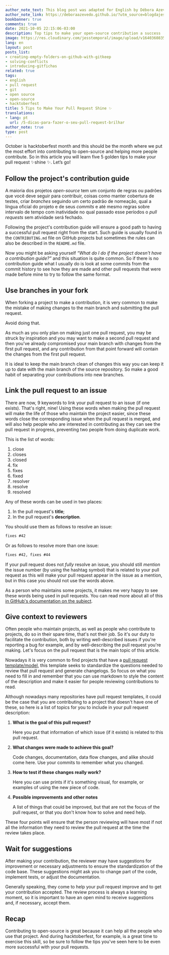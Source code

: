 ```yaml
---
author_note_text: This blog post was adapted for English by Débora Azevedo.
author_note_link: https://deboraazevedo.github.io/?utm_source=blogdajess
bookbanner: true
comments: true
date: 2021-10-05 22:15:06-03:00
description: Top tips to make your open-source contribution a success
image: https://res.cloudinary.com/jesstemporal/image/upload/v1640360835/covers/miscellaneous_ld0l6r.png
lang: en
layout: post
posts_list:
- creating-empty-folders-on-github-with-gitkeep
- solving-conflicts
- introducing-gitfichas
related: true
tags:
- english
- pull request
- git
- open source
- open-source
- hacktoberfest
title: 5 Tips to Make Your Pull Request Shine ✨
translations:
- lang: pt
  url: /5-dicas-para-fazer-o-seu-pull-request-brilhar
author_note: true
type: post
---
```


October is hacktoberfest month and this should be the month where we put the most effort into contributing to open-source and helping more people contribute. So in this article you will learn five 5 golden tips to make your pull request ✨shine ✨. Let’s go!

## Follow the project's contribution guide

A maioria dos projetos _open-source_ tem um conjunto de regras ou padrões que você deve seguir para contribuir, coisas como manter cobertura de testes, criar _branches_ seguindo um certo padrão de nomeação, qual a língua oficial do projeto e de seus _commits_ e até mesmo regras sobre intervalo de tempo com inatividade no qual passado esse períodos o _pull requests_ sem atividade será fechado.

Following the project's contribution guide will ensure a good path to having a successful pull request right from the start. Such guide is usually found in the `CONTRIBUTING.md` file on GitHub projects but sometimes the rules can also be described in the `README.md` file.

Now you might be asking yourself _“What do I do if the project doesn't have a contribution guide?”_ and this situation is quite common. So if there is no contribution guide what I usually do is look at some commits from the commit history to see how they are made and other pull requests that were made before mine to try to follow the same format.

## Use branches in your fork

When forking a project to make a contribution, it is very common to make the mistake of making changes to the main branch and submitting the pull request.

Avoid doing that.

As much as you only plan on making just one pull request, you may be struck by inspiration and you may want to make a second pull request and then you've already compromised your main branch with changes from the first pull request, and any contribution from that point forward will contain the changes from the first pull request.

It is ideal to keep the main branch clean of changes this way you can keep it up to date with the main branch of the source repository. So make a good habit of separating your contributions into new branches.

## Link the pull request to an issue

There are now, 9 keywords to link your pull request to an issue (if one exists). That's right, nine! Using these words when making the pull request will make the life of those who maintain the project easier, since these words close the corresponding issue when the pull request is merged, and will also help people who are interested in contributing as they can see the pull request in progress, preventing two people from doing duplicate work.

This is the list of words:

1. close
2. closes
3. closed
4. fix
5. fixes
6. fixed
7. resolver
8. resolve
9. resolved

Any of these words can be used in two places:

1. In the pull request's **title**;
2. In the pull request's **description**.

You should use them as follows to resolve an issue:

```txt
fixes #42
```

Or as follows to resolve more than one issue:

```txt
fixes #42, fixes #44
```

If your pull request does not _fully_ resolve an issue, you should still _mention_ the issue number (by using the hashtag symbol) that is related to your pull request as this will make your pull request appear in the issue as a mention, but in this case you should not use the words above.

As a person who maintains some projects, it makes me very happy to see these words being used in pull requests. You can read more about all of this [in GitHub's documentation on the subject](https://docs.github.com/en/issues/tracking-your-work-with-issues/linking-a-pull-request-to-an-issue).

## Give context to reviewers

Often people who maintain projects, as well as people who contribute to projects, do so in their spare time, that's not their job. So it's our duty to facilitate the contribution, both by writing well-described issues if you're reporting a bug for example, and by well-describing the pull request you're making. Let's focus on the pull request that is the main topic of this article.

Nowadays it is very common to find projects that have a [pull request template/model](https://docs.github.com/en/communities/using-templates-to-encourage-useful-issues-and-pull-requests/creating-a-pull-request-template-for-your-repository), this template seeks to standardize the questions needed to review that pull request and generate changelogs. So focus on what you need to fill in and remember that you can use markdown to style the content of the description and make it easier for people reviewing contributions to read.

Although nowadays many repositories have pull request templates, it could be the case that you are contributing to a project that doesn't have one of these, so here is a list of topics for you to include in your pull request description:

1. **What is the goal of this pull request?**

   Here you put that information of which issue (if it exists) is related to this pull request.
2. **What changes were made to achieve this goal?**

   Code changes, documentation, data flow changes, and alike should come here. Use your commits to remember what you changed.
3. **How to test if these changes really work?**

   Here you can use prints if it's something visual, for example, or examples of using the new piece of code.
4. **Possible improvements and other notes**

   A list of things that could be improved, but that are not the focus of the pull request, or that you don't know how to solve and need help.

These four points will ensure that the person reviewing will have most if not all the information they need to review the pull request at the time the review takes place.

## Wait for suggestions

After making your contribution, the reviewer may have suggestions for improvement or necessary adjustments to ensure the standardization of the code base. These suggestions might ask you to change part of the code, implement tests, or adjust the documentation.

Generally speaking, they come to help your pull request improve and to get your contribution accepted. The review process is always a learning moment, so it is important to have an open mind to receive suggestions and, if necessary, accept them.

## Recap

Contributing to open-source is great because it can help all the people who use that project. And during hacktoberfest, for example, is a great time to exercise this skill, so be sure to follow the tips you've seen here to be even more successful with your pull requests.